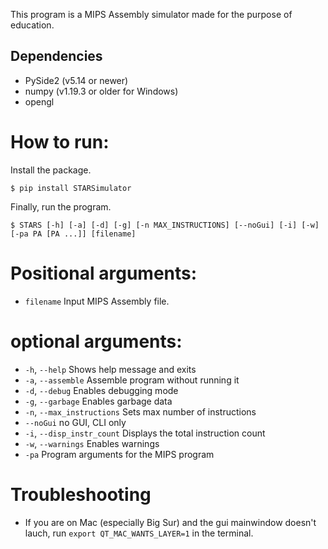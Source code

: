 This program is a MIPS Assembly simulator made for the purpose of education.
## Dependencies
* PySide2 (v5.14 or newer)
* numpy (v1.19.3 or older for Windows)
* opengl

# How to run:
Install the package.
```
$ pip install STARSimulator
```

Finally, run the program.
```
$ STARS [-h] [-a] [-d] [-g] [-n MAX_INSTRUCTIONS] [--noGui] [-i] [-w] [-pa PA [PA ...]] [filename]
```

# Positional arguments:
* `filename`       Input MIPS Assembly file.

# optional arguments:
* `-h`, `--help`     Shows help message and exits
* `-a`, `--assemble`    Assemble program without running it
* `-d`, `--debug`    Enables debugging mode
* `-g`, `--garbage`  Enables garbage data
* `-n`, `--max_instructions`  Sets max number of instructions
* `--noGui` no GUI, CLI only
* `-i`, `--disp_instr_count`  Displays the total instruction count
* `-w`, `--warnings`  Enables warnings
* `-pa`  Program arguments for the MIPS program


# Troubleshooting
* If you are on Mac (especially Big Sur) and the gui mainwindow doesn't lauch, run `export QT_MAC_WANTS_LAYER=1` in the terminal.
